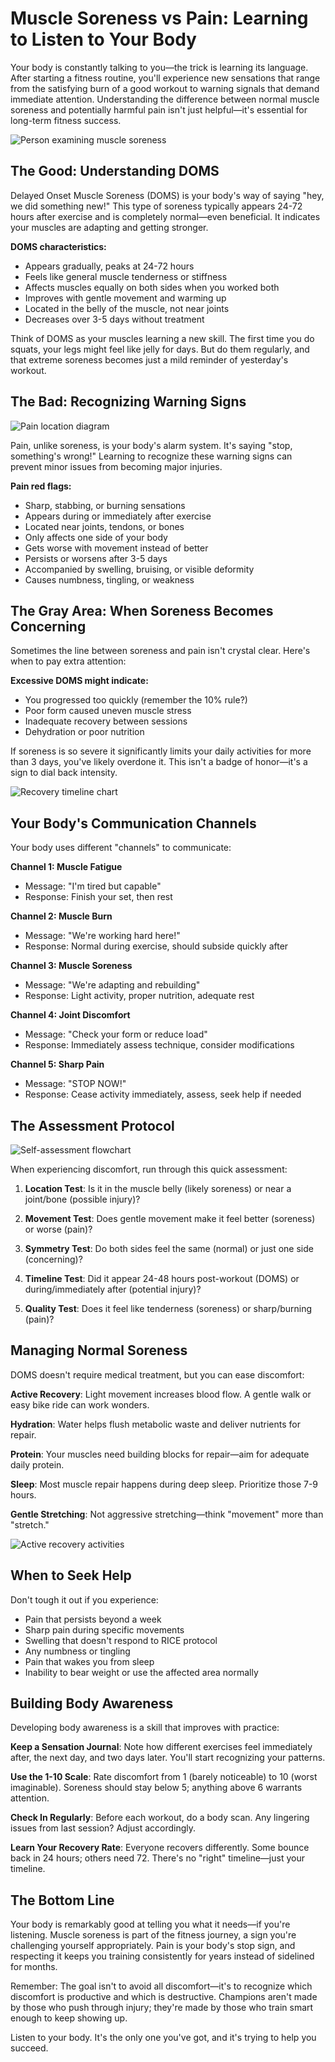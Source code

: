 # Muscle Soreness vs Pain: Learning to Listen to Your Body

Your body is constantly talking to you—the trick is learning its language. After starting a fitness routine, you'll experience new sensations that range from the satisfying burn of a good workout to warning signals that demand immediate attention. Understanding the difference between normal muscle soreness and potentially harmful pain isn't just helpful—it's essential for long-term fitness success.

![Person examining muscle soreness](/images/knowledge-base/c47ac10b-58cc-4372-a567-0e02b2c3d479/soreness-assessment.png)

## The Good: Understanding DOMS

Delayed Onset Muscle Soreness (DOMS) is your body's way of saying "hey, we did something new!" This type of soreness typically appears 24-72 hours after exercise and is completely normal—even beneficial. It indicates your muscles are adapting and getting stronger.

**DOMS characteristics:**
- Appears gradually, peaks at 24-72 hours
- Feels like general muscle tenderness or stiffness
- Affects muscles equally on both sides when you worked both
- Improves with gentle movement and warming up
- Located in the belly of the muscle, not near joints
- Decreases over 3-5 days without treatment

Think of DOMS as your muscles learning a new skill. The first time you do squats, your legs might feel like jelly for days. But do them regularly, and that extreme soreness becomes just a mild reminder of yesterday's workout.

## The Bad: Recognizing Warning Signs

![Pain location diagram](/images/knowledge-base/c47ac10b-58cc-4372-a567-0e02b2c3d479/pain-locations.png)

Pain, unlike soreness, is your body's alarm system. It's saying "stop, something's wrong!" Learning to recognize these warning signs can prevent minor issues from becoming major injuries.

**Pain red flags:**
- Sharp, stabbing, or burning sensations
- Appears during or immediately after exercise
- Located near joints, tendons, or bones
- Only affects one side of your body
- Gets worse with movement instead of better
- Persists or worsens after 3-5 days
- Accompanied by swelling, bruising, or visible deformity
- Causes numbness, tingling, or weakness

## The Gray Area: When Soreness Becomes Concerning

Sometimes the line between soreness and pain isn't crystal clear. Here's when to pay extra attention:

**Excessive DOMS might indicate:**
- You progressed too quickly (remember the 10% rule?)
- Poor form caused uneven muscle stress
- Inadequate recovery between sessions
- Dehydration or poor nutrition

If soreness is so severe it significantly limits your daily activities for more than 3 days, you've likely overdone it. This isn't a badge of honor—it's a sign to dial back intensity.

![Recovery timeline chart](/images/knowledge-base/c47ac10b-58cc-4372-a567-0e02b2c3d479/recovery-timeline.png)

## Your Body's Communication Channels

Your body uses different "channels" to communicate:

**Channel 1: Muscle Fatigue**
- Message: "I'm tired but capable"
- Response: Finish your set, then rest

**Channel 2: Muscle Burn**
- Message: "We're working hard here!"
- Response: Normal during exercise, should subside quickly after

**Channel 3: Muscle Soreness**
- Message: "We're adapting and rebuilding"
- Response: Light activity, proper nutrition, adequate rest

**Channel 4: Joint Discomfort**
- Message: "Check your form or reduce load"
- Response: Immediately assess technique, consider modifications

**Channel 5: Sharp Pain**
- Message: "STOP NOW!"
- Response: Cease activity immediately, assess, seek help if needed

## The Assessment Protocol

![Self-assessment flowchart](/images/knowledge-base/c47ac10b-58cc-4372-a567-0e02b2c3d479/assessment-flowchart.png)

When experiencing discomfort, run through this quick assessment:

1. **Location Test**: Is it in the muscle belly (likely soreness) or near a joint/bone (possible injury)?

2. **Movement Test**: Does gentle movement make it feel better (soreness) or worse (pain)?

3. **Symmetry Test**: Do both sides feel the same (normal) or just one side (concerning)?

4. **Timeline Test**: Did it appear 24-48 hours post-workout (DOMS) or during/immediately after (potential injury)?

5. **Quality Test**: Does it feel like tenderness (soreness) or sharp/burning (pain)?

## Managing Normal Soreness

DOMS doesn't require medical treatment, but you can ease discomfort:

**Active Recovery**: Light movement increases blood flow. A gentle walk or easy bike ride can work wonders.

**Hydration**: Water helps flush metabolic waste and deliver nutrients for repair.

**Protein**: Your muscles need building blocks for repair—aim for adequate daily protein.

**Sleep**: Most muscle repair happens during deep sleep. Prioritize those 7-9 hours.

**Gentle Stretching**: Not aggressive stretching—think "movement" more than "stretch."

![Active recovery activities](/images/knowledge-base/c47ac10b-58cc-4372-a567-0e02b2c3d479/active-recovery.png)

## When to Seek Help

Don't tough it out if you experience:
- Pain that persists beyond a week
- Sharp pain during specific movements
- Swelling that doesn't respond to RICE protocol
- Any numbness or tingling
- Pain that wakes you from sleep
- Inability to bear weight or use the affected area normally

## Building Body Awareness

Developing body awareness is a skill that improves with practice:

**Keep a Sensation Journal**: Note how different exercises feel immediately after, the next day, and two days later. You'll start recognizing your patterns.

**Use the 1-10 Scale**: Rate discomfort from 1 (barely noticeable) to 10 (worst imaginable). Soreness should stay below 5; anything above 6 warrants attention.

**Check In Regularly**: Before each workout, do a body scan. Any lingering issues from last session? Adjust accordingly.

**Learn Your Recovery Rate**: Everyone recovers differently. Some bounce back in 24 hours; others need 72. There's no "right" timeline—just your timeline.

## The Bottom Line

Your body is remarkably good at telling you what it needs—if you're listening. Muscle soreness is part of the fitness journey, a sign you're challenging yourself appropriately. Pain is your body's stop sign, and respecting it keeps you training consistently for years instead of sidelined for months.

Remember: The goal isn't to avoid all discomfort—it's to recognize which discomfort is productive and which is destructive. Champions aren't made by those who push through injury; they're made by those who train smart enough to keep showing up.

Listen to your body. It's the only one you've got, and it's trying to help you succeed.